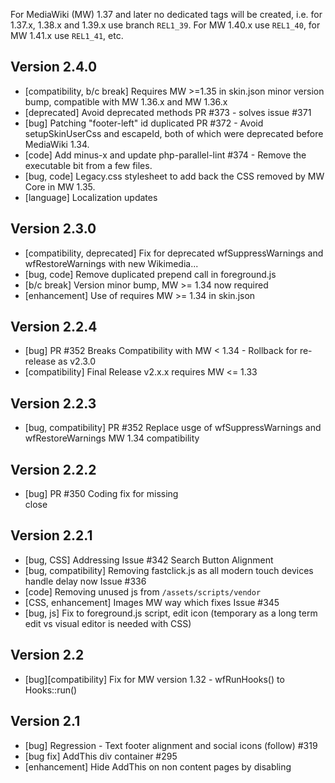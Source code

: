 For MediaWiki (MW) 1.37 and later no dedicated tags will be created, i.e. for 1.37.x, 1.38.x and 1.39.x use branch
`REL1_39`. For MW 1.40.x use `REL1_40`, for MW 1.41.x use `REL1_41`, etc.

## Version 2.4.0
* [compatibility, b/c break] Requires MW >=1.35 in skin.json minor version bump, compatible with MW 1.36.x and MW 1.36.x
* [deprecated] Avoid deprecated methods PR #373 - solves issue #371
* [bug] Patching "footer-left" id duplicated PR #372 - Avoid setupSkinUserCss and escapeId, both of which were deprecated before MediaWiki 1.34.
* [code] Add minus-x and update php-parallel-lint #374 - Remove the executable bit from a few files.
* [bug, code] Legacy.css stylesheet to add back the CSS removed by MW Core in MW 1.35.
* [language] Localization updates

## Version 2.3.0
* [compatibility, deprecated] Fix for deprecated wfSuppressWarnings and wfRestoreWarnings with new Wikimedia\...
* [bug, code] Remove duplicated prepend call in foreground.js
* [b/c break] Version minor bump, MW >= 1.34 now required
* [enhancement] Use of requires MW >= 1.34 in skin.json

## Version 2.2.4
* [bug] PR #352 Breaks Compatibility with MW < 1.34 - Rollback for re-release as v2.3.0
* [compatibility] Final Release v2.x.x requires MW <= 1.33

## Version 2.2.3
* [bug, compatibility] PR #352 Replace usge of wfSuppressWarnings and wfRestoreWarnings MW 1.34 compatibility

## Version 2.2.2
* [bug] PR #350 Coding fix for missing </li> close

## Version 2.2.1
* [bug, CSS] Addressing Issue #342 Search Button Alignment
* [bug, compatibility] Removing fastclick.js as all modern touch devices handle delay now Issue #336
* [code] Removing unused js from `/assets/scripts/vendor`
* [CSS, enhancement] Images MW way which fixes Issue #345
* [bug, js] Fix to foreground.js script, edit icon (temporary as a long term edit vs visual editor is needed with CSS)

## Version 2.2
* [bug][compatibility] Fix for MW version 1.32 - wfRunHooks() to Hooks::run() 

## Version 2.1

* [bug] Regression - Text footer alignment and social icons (follow) #319
* [bug fix] AddThis div container #295
* [enhancement] Hide AddThis on non content pages by disabling <script> from running
* [bug fix] Fixes for VisualEditor changes in editor layout #313
* [compatibilit] Remove IE 8 Support entirely
* [code] CSS fixes for Issues #88, #172 and #196 (Print.css, firstHeading and Wikitable override by Foundation)
* [code] Moved icon appending for Visual Editor to `(window).load` function
* [code] Improved styling of TOC
* [code] [b/c break] Switch to MW 1.25+ extension registration mechanism
* [code] [b/c break] Removed I18n shim for < MW 1.23
* [code] Move Echo above Page Actions button
* [feature] Add page indicator support
* [feature] Add 'enableTabs' for tabs on page support
* [language] Enable "Back" in mobile nav menu to be localised
* [bug fix] RTL detection improved
* [code] More CSS fixes for Orbit, Tabs, etc

## Version 2.0

* [feature] [b/c break] Upgrade to Foundation 5.5.3 (Foundation Tabs have a coding change to build tabs on pages)
* [code] [b/c break] Use the help page set with MediaWiki:Helppage
* [feature] [code] Remove "Login" word for annon users, dropdown for log in and create account links
* [icons] Update to Font Awesome 4.5
* [icons] Missing icons for Visual Editor, CiteThisPage, et al were added
* [feature] Support of more menu items in top-bar, flows automatically
* [code] Hard set of logo icon in top-bar now controlled by CSS in foreground.css file (can be overridden)
* [code] Actions button on_hover is using native Foundation 5 on_hover (regression in Foundation 5 caused move on_hover to left instead of bottom) 
* [code] Echo div container divided with div for alerts and div for messages (MW Flow extension compatible)
* [bug fix] Visual Editor z-index issue, toolbar and widget sizing
* [code] z-index values for z-indexed elements re-indexed appropriately

## Version 1.2

* [compatibility] Update skin for skin registration on MW 1.25 and higher
* [compatibility] Backwards compatibility with MediaWiki Versions prior to 1.25
* [bug fix] Fixed Echo extension compatibility with recent release
* [documentation] Update Readme.md
* [language] Update Fr-fr translation string
* [development] Addition of Travis and Scrutinizer
* [code] Resource module position explicitly set
* [code] Fixes for execution paths
* [feature] Support for Visual Editor
* [icons] Font Awesome update to 4.2, better icons for ULS and page history
* [code] CSS fix for invasive ULS CSS, removed style for SiteNotice now user controlled
* [language] Update to language files, now uses .json files to load translations
* [bug fix] H3 larger than H2 on small screens
* [bug fix] Missing indicator.gif spinner image

## Version 1.1

* [feature] Addition of Social Media Follow Icons using AddThis horizontal follow bar
* [feature] Turn on or off the display of standard MW footer icons
* [feature] Navbar image/icon, ability to change title shown in navbar independent of $wgSitename, and turn on/off image/icon in navbar.
* [feature] Ability to change the displayed title name independent of $wgSitename 
* [bug fix] Parent <div> for mw-content-text <div>
* [bug fix] Missing icon for Atom(RSS) Feedlink
* [bug fix] Fix Font Awesome icon alignment
* [feature] i18n json update/create shim, i18n.php file for localization deprecated in MW 1.23 and being removed in MW 1.24, and shim is backwards compatable to MW 1.17
* Added CONTRIBUTING.md file
* Update to README.md
* Added COPYING file
